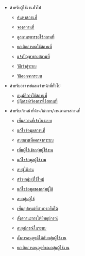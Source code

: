 <!-- _sidebar.md -->
* สำหรับผู้ใช้งานทั่วไป
  * [ค้นหาสถานที่](/th/client/search-for-space.md)
  * [จองสถานที่](/th/client/reserve-a-space.md)

  * [ดูสถานะการขอใช้สถานที่](/th/client/check-reqest.md)
  * [ยกเลิกการขอใช้สถานที่](/th/client/cancel-a-request.md)

  * [แจ้งปัญหาของสถานที่](/th/client/report-a-problem.md)
  * [วิธีเข้าสู่ระบบ](/th/client/login)
  * [วิธีออกจากระบบ](/th/client/logout)

* สำหรับอาจารย์และเจ้าหน้าที่ทั่วไป
  * [อนุมัติการใช้สถานที่](/th/approver/approve-request.md)
  * [ปฎิเสธคำร้องการใช้สถานที่](/th/approver/decline-request.md)

* สำหรับเจ้าหน้าที่ด้านวิชาการ/งานอาคารสถานที่
  * [เพื่มสถานที่เข้าในระบบ](/th/admin/add-space.md)
  * [แก้ไขข้อมูลสถานที่](/th/admin/edit-space.md)
  * [ลบสถานที่ออกจากระบบ](/th/admin/delete-space.md)

  * [เพี่มผู้ใช้เข้ากลุ่มผู้ใช้งาน](/th/admin/add-role.md)
  * [แก้ไขข้อมูลผู้ใช้งาน](/th/admin/edit-role.md)
  * [ลบผู้ใช้งาน](/th/admin/remove-role.md)

  * [สร้างกลุ่มผู้ใช้ใหม่](/th/admin/create-group.md)
  * [แก้ไขข้อมูลของกลุ่มผู้ใช้](/th/admin/edit-group.md)
  * [ลบกลุ่มผู้ใช้](/th/admin/delete-group.md)

  * [เพื่มอุปกรณ์ที่สามารถยืมได้](/th/admin/add-material.md)
  * [ตั้งสถานะการให้ยืมอุปกรณ์](/th/admin/bound-material.md)
  * [ลบอุปกรณ์ในระบบ](/th/admin/delete-material.md)

  * [ตั้งการอนุญาติให้กับกลุ่มผู้ใช้งาน](/th/admin/assign-permission.md)
  * [ยกเลิกการอนุญาติของกลุ่มผู้ใช้งาน](/th/admin/remove-permission.md)
